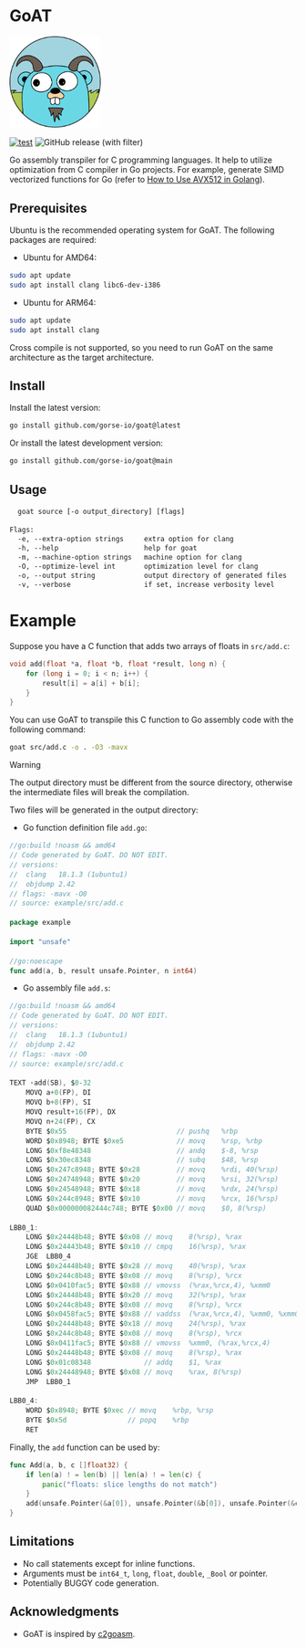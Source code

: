 # GoAT

<img width=160 src="assets/goat.png"/>

[![test](https://github.com/gorse-io/goat/actions/workflows/test.yml/badge.svg)](https://github.com/gorse-io/goat/actions/workflows/test.yml)
![GitHub release (with filter)](https://img.shields.io/github/v/release/gorse-io/goat)

Go assembly transpiler for C programming languages. It help to utilize optimization from C compiler in Go projects. For example, generate SIMD vectorized functions for Go (refer to [How to Use AVX512 in Golang](https://gorse.io/posts/avx512-in-golang.html)).

## Prerequisites

Ubuntu is the recommended operating system for GoAT. The following packages are required:

- Ubuntu for AMD64:

```bash
sudo apt update
sudo apt install clang libc6-dev-i386
```

- Ubuntu for ARM64:

```bash
sudo apt update
sudo apt install clang
```

Cross compile is not supported, so you need to run GoAT on the same architecture as the target architecture.

## Install

Install the latest version:

```bash
go install github.com/gorse-io/goat@latest
```

Or install the latest development version:

```bash
go install github.com/gorse-io/goat@main
```

## Usage

```
  goat source [-o output_directory] [flags]

Flags:
  -e, --extra-option strings     extra option for clang
  -h, --help                     help for goat
  -m, --machine-option strings   machine option for clang
  -O, --optimize-level int       optimization level for clang
  -o, --output string            output directory of generated files
  -v, --verbose                  if set, increase verbosity level
```

# Example

Suppose you have a C function that adds two arrays of floats in `src/add.c`:

```c
void add(float *a, float *b, float *result, long n) {
    for (long i = 0; i < n; i++) {
        result[i] = a[i] + b[i];
    }
}
```

You can use GoAT to transpile this C function to Go assembly code with the following command:

```bash
goat src/add.c -o . -O3 -mavx
```

> [!WARNING]
> The output directory must be different from the source directory, otherwise the intermediate files will break the compilation.

Two files will be generated in the output directory:

- Go function definition file `add.go`:

```go
//go:build !noasm && amd64
// Code generated by GoAT. DO NOT EDIT.
// versions:
// 	clang   18.1.3 (1ubuntu1)
// 	objdump 2.42
// flags: -mavx -O0
// source: example/src/add.c

package example

import "unsafe"

//go:noescape
func add(a, b, result unsafe.Pointer, n int64)
```

- Go assembly file `add.s`:

```go
//go:build !noasm && amd64
// Code generated by GoAT. DO NOT EDIT.
// versions:
// 	clang   18.1.3 (1ubuntu1)
// 	objdump 2.42
// flags: -mavx -O0
// source: example/src/add.c

TEXT ·add(SB), $0-32
	MOVQ a+0(FP), DI
	MOVQ b+8(FP), SI
	MOVQ result+16(FP), DX
	MOVQ n+24(FP), CX
	BYTE $0x55                           // pushq	%rbp
	WORD $0x8948; BYTE $0xe5             // movq	%rsp, %rbp
	LONG $0xf8e48348                     // andq	$-8, %rsp
	LONG $0x30ec8348                     // subq	$48, %rsp
	LONG $0x247c8948; BYTE $0x28         // movq	%rdi, 40(%rsp)
	LONG $0x24748948; BYTE $0x20         // movq	%rsi, 32(%rsp)
	LONG $0x24548948; BYTE $0x18         // movq	%rdx, 24(%rsp)
	LONG $0x244c8948; BYTE $0x10         // movq	%rcx, 16(%rsp)
	QUAD $0x000000082444c748; BYTE $0x00 // movq	$0, 8(%rsp)

LBB0_1:
	LONG $0x24448b48; BYTE $0x08 // movq	8(%rsp), %rax
	LONG $0x24443b48; BYTE $0x10 // cmpq	16(%rsp), %rax
	JGE  LBB0_4
	LONG $0x24448b48; BYTE $0x28 // movq	40(%rsp), %rax
	LONG $0x244c8b48; BYTE $0x08 // movq	8(%rsp), %rcx
	LONG $0x0410fac5; BYTE $0x88 // vmovss	(%rax,%rcx,4), %xmm0            # xmm0 = mem[0],zero,zero,zero
	LONG $0x24448b48; BYTE $0x20 // movq	32(%rsp), %rax
	LONG $0x244c8b48; BYTE $0x08 // movq	8(%rsp), %rcx
	LONG $0x0458fac5; BYTE $0x88 // vaddss	(%rax,%rcx,4), %xmm0, %xmm0
	LONG $0x24448b48; BYTE $0x18 // movq	24(%rsp), %rax
	LONG $0x244c8b48; BYTE $0x08 // movq	8(%rsp), %rcx
	LONG $0x0411fac5; BYTE $0x88 // vmovss	%xmm0, (%rax,%rcx,4)
	LONG $0x24448b48; BYTE $0x08 // movq	8(%rsp), %rax
	LONG $0x01c08348             // addq	$1, %rax
	LONG $0x24448948; BYTE $0x08 // movq	%rax, 8(%rsp)
	JMP  LBB0_1

LBB0_4:
	WORD $0x8948; BYTE $0xec // movq	%rbp, %rsp
	BYTE $0x5d               // popq	%rbp
	RET
```

Finally, the `add` function can be used by:

```go
func Add(a, b, c []float32) {
	if len(a) ! = len(b) || len(a) ! = len(c) {
		panic("floats: slice lengths do not match")
	}
	add(unsafe.Pointer(&a[0]), unsafe.Pointer(&b[0]), unsafe.Pointer(&c[0]), int64(len(a)))
}
```

## Limitations

- No call statements except for inline functions.
- Arguments must be `int64_t`, `long`, `float`, `double`, `_Bool` or pointer.
- Potentially BUGGY code generation.

## Acknowledgments

- GoAT is inspired by [c2goasm](https://github.com/minio/c2goasm).
